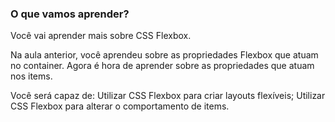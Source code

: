 ### O que vamos aprender?
Você vai aprender mais sobre CSS Flexbox.

Na aula anterior, você aprendeu sobre as propriedades Flexbox que atuam no container. Agora é hora de aprender sobre as propriedades que atuam nos items.

Você será capaz de:
Utilizar CSS Flexbox para criar layouts flexíveis;
Utilizar CSS Flexbox para alterar o comportamento de items.
